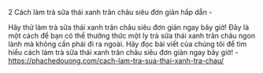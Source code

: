 2 Cách làm trà sữa thái xanh trân châu siêu đơn giản hấp dẫn - 

Hãy thử làm trà sữa thái xanh trân châu siêu đơn giản ngay bây giờ! Đây là một cách để bạn có thể thưởng thức một ly trà sữa thái xanh trân châu ngon lành mà không cần phải đi ra ngoài. Hãy đọc bài viết của chúng tôi để tìm hiểu cách làm trà sữa thái xanh trân châu siêu đơn giản ngay bây giờ! - https://phachedouong.com/cach-lam-tra-sua-thai-xanh-tra-chau/
